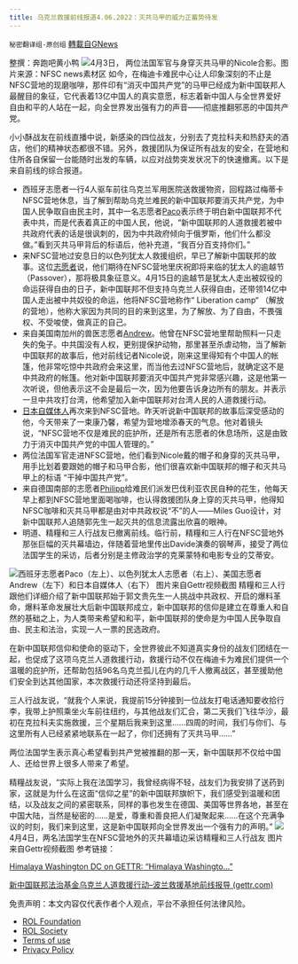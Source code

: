 ```yaml
---
title: 乌克兰救援前线报道4.06.2022：灭共马甲的威力正蓄势待发
---
```

`秘密翻译组-原创组` [轉載自GNews](https://gnews.org/zh-hans/2297471/)

整撰：奔跑吧黄小鸭
![](https://assets.gnews.org/wp-content/uploads/2022/04/image0-14.jpg)4月3日， 两位法国军官与身穿灭共马甲的Nicole合影。图片来源：NFSC news素材区
如今，在梅迪卡难民中心让人印象深刻的不止是NFSC营地的现磨咖啡，那件印有“消灭中国共产党”的马甲已经成为新中国联邦人最醒目的象征，它代表着13亿中国人的真实意愿，标志着新中国人与全世界爱好自由和平的人站在一起，向全世界发出强有力的声音——彻底推翻邪恶的中国共产党。

小小酥战友在前线直播中说，新感染的四位战友，分别去了克拉科夫和热舒夫的酒店，他们的精神状态都很不错。另外，救援团队为保证所有战友的安全，在营地和住所各自保留一台能随时出发的车辆，以应对战势突发状况下的快速撤离。以下是来自前线的综合报道。

- 西班牙志愿者一行4人驱车前往乌克兰军用医院送救援物资，回程路过梅蒂卡NFSC营地休息，当了解到帮助乌克兰难民的新中国联邦要消灭共产党，为中国人民争取自由民主时，其中一名志愿者[Paco](https://gettr.com/post/p13qy4j8725)表示终于明白新中国联邦不代表中共，而是代表着真正的中国人民，他说，“新中国联邦的人道救援若被中共政府代表的话是很讽刺的，因为中共政府倾向于俄罗斯，他们什么都没做。”看到灭共马甲背后的标语后，他补充道，“我百分百支持你们。”
- 来NFSC营地过安息日的以色列犹太人救援组织，早已了解新中国联邦的故事。这位[志愿者](https://gettr.com/post/p13m2ltd821)说，他们期待在NFSC营地里庆祝即将来临的犹太人的逾越节（Passover），那将极具象征意义。4月15日的逾越节是犹太人走出被奴役的命运获得自由的日子，新中国联邦不但支持乌克兰人获得自由，还带领14亿中国人走出被中共奴役的命运，他将NFSC营地称作“ Liberation camp“ （解放的营地），他称大家因为共同的目的来到这里，为了解放、为了自由，不畏强权、不受唆使，做真正的自己。
- 来自美国南加州的兽医志愿者[Andrew](https://gettr.com/post/p13lqj9a619)。他曾在NFSC营地里帮助照料一只走失的兔子。中共国没有人权，更别提保护动物，那里甚至杀虐动物，当了解新中国联邦的故事后，他对前线记者Nicole说，刚来这里得知有个中国人的帐篷，他非常吃惊中共政府会来这里，而当他去过NFSC营地后，就确定这不是中共政府的帐篷。他对新中国联邦要消灭中国共产党非常感兴趣，这是他第一次听说，但他表示这不会是最后一次，因为他要告诉身边所有的朋友。并表示一旦中共攻打台湾，他希望加入新中国联邦对台湾人民的人道救援行动。
- [日本自媒体人](https://gettr.com/post/p13jxl59f61)再次来到NFSC营地。昨天听说新中国联邦的故事后深受感动的他，今天带来了一束康乃馨，希望为营地增添春天的气息。他对着镜头说，“NFSC营地不仅是难民的庇护所，还是所有志愿者的休息场所，这是由致力于消灭中国共产党的中国人管理的。”
- 两位法国军官走进NFSC营地，他们看到Nicole戴的帽子和身穿的灭共马甲，用手比划着要跟她的帽子和马甲合影，他们很喜欢新中国联邦的帽子和灭共马甲上的标语 “干掉中国共产党”。
- 来自德国南部的志愿者[Philipp](https://gettr.com/post/p13ijnq72ce)给难民们派发巴伐利亚农民自种的花生，他每天早上都到NFSC营地里面喝咖啡，也认得救援团队身上穿的灭共马甲，他得知NFSC咖啡和灭共马甲都是由对中共政权说“不”的人——Miles Guo设计，对新中国联邦人追随郭先生一起灭共的信息流露出欣喜的眼神。
- 明道、精糧和三人行战友已撤离前线。临行前，精糧和三人行在NFSC营地外那张巨幅的灭共幕墙边，伴随着营地里传出Davide演奏的钢琴声，接受了两位法国学生的采访，后者分别是主修政治学的克莱蒙特和电影专业的艾蒂安。

![](https://assets.gnews.org/wp-content/uploads/2022/04/7-14.jpg)西班牙志愿者Paco（左上）、以色列犹太人志愿者（右上）、美国志愿者Andrew（左下）和日本自媒体人（右下） 图片来自Gettr视频截图
精糧和三人行跟他们详细介绍了新中国联邦始于郭文贵先生一人挑战中共政权、开启的爆料革命，爆料革命发展壮大后新中国联邦成立，新中国联邦的信仰是建立在尊重人和自然的基础之上，为人类带来希望和和平，新中国联邦的使命是为中国人民争取自由、民主和法治，实现一人一票的民选政府。

在新中国联邦信仰和使命的驱动下，全世界彼此不知道真实身份的战友们团结在一起，也促成了这项乌克兰人道救援行动，救援行动不仅在梅迪卡为难民们提供一个温暖的庇护所，还帮助包括96名乌克兰孤儿在内的几千人撤离战区，甚至援助他们安全到达其他国家，本次救援行动还将坚持到最后。

三人行战友说，“就我个人来说，我提前15分钟接到一位战友打电话通知要收拾行李，我带上护照乘坐火车前往纽约，与其他战友们汇合，第二天我们飞往华沙，最初在克拉科夫实施救援，三个星期后我来到这里……四周的时间，我们与你们、与这里所有人已经紧紧地联系在一起了，你们还拥有了灭共马甲……”

两位法国学生表示真心希望看到共产党被推翻的那一天，新中国联邦不仅给中国人、还给世界上很多人带来了希望。

精糧战友说，“实际上我在法国学习，我曾经病得不轻，战友们为我安排了送药到家，这就是为什么在这面“信仰之星”的新中国联邦旗帜下，我们感受到温暖和团结，以及战友之间的紧密联系，同样的事也发生在德国、美国等世界各地，甚至在中国大陆，当然是秘密的……是爱，尊重和善良把人们凝聚起来……在这个充满争议的时刻，我们来到这里，这是新中国联邦向全世界发出一个强有力的声明。”
![](https://assets.gnews.org/wp-content/uploads/2022/04/图片5-2.jpg)4月4日，两名法国学生在NFSC营地外的灭共幕墙边采访精糧和三人行战友 图片来自Gettr视频截图
参考链接：

[Himalaya Washington DC on GETTR: “Himalaya Washingto…”](https://gettr.com/streaming/p13jh1q68cc)

[新中国联邦法治基金乌克兰人道救援行动–波兰救援基地前线报导 (gettr.com)](https://gettr.com/streaming/p13o1yie92e)

 

免责声明：本文内容仅代表作者个人观点，平台不承担任何法律风险。

- [ROL Foundation](https://rolfoundation.org/)
- [ROL Society](https://rolsociety.org/)
- [Terms of use](https://gnews.org/terms-of-use-3/)
- [Privacy Policy](https://gnews.org/privacy-policy/)
